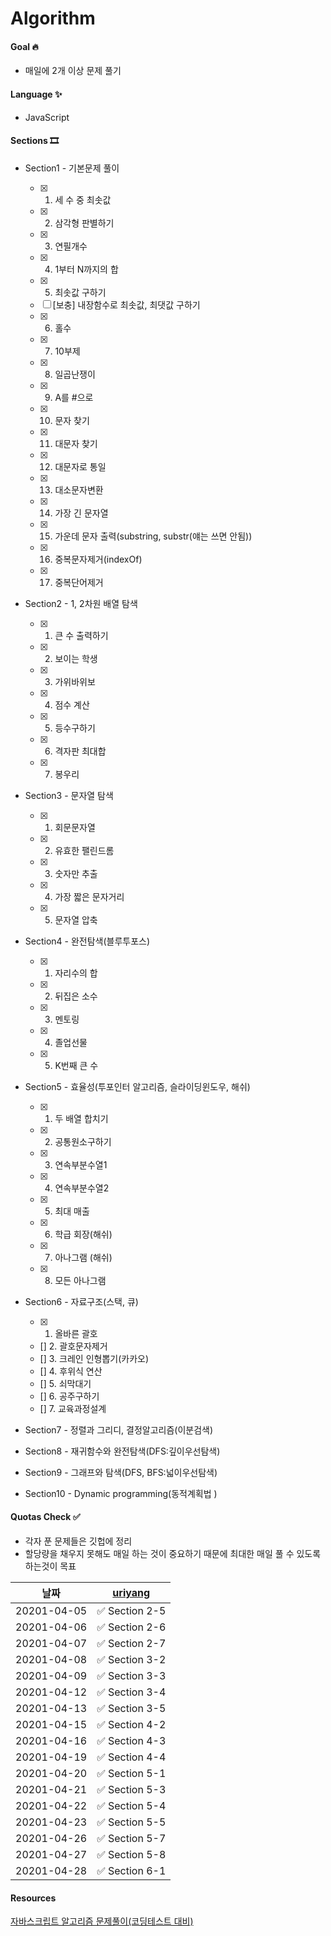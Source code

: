 # Algorithm

#### Goal 🔥

- 매일에 2개 이상 문제 풀기

#### Language ✨

- JavaScript

#### Sections 🎞

- Section1 - 기본문제 풀이

  - [x] 1. 세 수 중 최솟값
  - [x] 2. 삼각형 판별하기
  - [x] 3. 연필개수
  - [x] 4. 1부터 N까지의 합
  - [x] 5. 최솟값 구하기
  - [ ] [보충] 내장함수로 최솟값, 최댓값 구하기
  - [x] 6. 홀수
  - [x] 7. 10부제
  - [x] 8. 일곱난쟁이
  - [x] 9. A를 #으로
  - [x] 10. 문자 찾기
  - [x] 11. 대문자 찾기
  - [x] 12. 대문자로 통일
  - [x] 13. 대소문자변환
  - [x] 14. 가장 긴 문자열
  - [x] 15. 가운데 문자 출력(substring, substr(얘는 쓰면 안됨))
  - [x] 16. 중복문자제거(indexOf)
  - [x] 17. 중복단어제거

- Section2 - 1, 2차원 배열 탐색

  - [x] 1. 큰 수 출력하기
  - [x] 2. 보이는 학생
  - [x] 3. 가위바위보
  - [x] 4. 점수 계산
  - [x] 5. 등수구하기
  - [x] 6. 격자판 최대합
  - [x] 7. 봉우리

- Section3 - 문자열 탐색

  - [x] 1. 회문문자열
  - [x] 2. 유효한 팰린드롬
  - [x] 3. 숫자만 추출
  - [x] 4. 가장 짧은 문자거리
  - [x] 5. 문자열 압축

- Section4 - 완전탐색(블루투포스)

  - [x] 1. 자리수의 합
  - [x] 2. 뒤집은 소수
  - [x] 3. 멘토링
  - [x] 4. 졸업선물
  - [x] 5. K번째 큰 수

- Section5 - 효율성(투포인터 알고리즘, 슬라이딩윈도우, 해쉬)

  - [x] 1. 두 배열 합치기
  - [x] 2. 공통원소구하기
  - [x] 3. 연속부분수열1
  - [x] 4. 연속부분수열2
  - [x] 5. 최대 매출
  - [x] 6. 학급 회장(해쉬)
  - [x] 7. 아나그램 (해쉬)
  - [x] 8. 모든 아나그램

- Section6 - 자료구조(스택, 큐)

  - [x] 1. 올바른 괄호
  - [] 2. 괄호문자제거
  - [] 3. 크레인 인형뽑기(카카오)
  - [] 4. 후위식 연산
  - [] 5. 쇠막대기
  - [] 6. 공주구하기
  - [] 7. 교육과정설계

- Section7 - 정렬과 그리디, 결정알고리즘(이분검색)
- Section8 - 재귀함수와 완전탐색(DFS:깊이우선탐색)
- Section9 - 그래프와 탐색(DFS, BFS:넓이우선탐색)
- Section10 - Dynamic programming(동적계획법 )

#### Quotas Check ✅

- 각자 푼 문제들은 깃헙에 정리
- 할당량을 채우지 못해도 매일 하는 것이 중요하기 때문에 최대한 매일 풀 수 있도록 하는것이 목표

|    날짜     | [uriyang](https://github.com/uriyang/Algorithm) |
| :---------: | :---------------------------------------------: |
| 20201-04-05 |                 ✅ Section 2-5                  |
| 20201-04-06 |                 ✅ Section 2-6                  |
| 20201-04-07 |                 ✅ Section 2-7                  |
| 20201-04-08 |                 ✅ Section 3-2                  |
| 20201-04-09 |                 ✅ Section 3-3                  |
| 20201-04-12 |                 ✅ Section 3-4                  |
| 20201-04-13 |                 ✅ Section 3-5                  |
| 20201-04-15 |                 ✅ Section 4-2                  |
| 20201-04-16 |                 ✅ Section 4-3                  |
| 20201-04-19 |                 ✅ Section 4-4                  |
| 20201-04-20 |                 ✅ Section 5-1                  |
| 20201-04-21 |                 ✅ Section 5-3                  |
| 20201-04-22 |                 ✅ Section 5-4                  |
| 20201-04-23 |                 ✅ Section 5-5                  |
| 20201-04-26 |                 ✅ Section 5-7                  |
| 20201-04-27 |                 ✅ Section 5-8                  |
| 20201-04-28 |                 ✅ Section 6-1                  |

#### Resources

[자바스크립트 알고리즘 문제풀이(코딩테스트 대비)](https://www.inflearn.com/course/%EC%9E%90%EB%B0%94%EC%8A%A4%ED%81%AC%EB%A6%BD%ED%8A%B8-%EC%95%8C%EA%B3%A0%EB%A6%AC%EC%A6%98-%EB%AC%B8%EC%A0%9C%ED%92%80%EC%9D%B4/dashboard)
